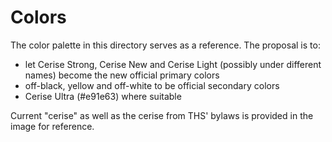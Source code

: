 # Colors
The color palette in this directory serves as a reference. The proposal is to:
* let Cerise Strong, Cerise New and Cerise Light (possibly under different names) become the new official primary colors
* off-black, yellow and off-white to be official secondary colors
* Cerise Ultra (#e91e63) where suitable

Current "cerise" as well as the cerise from THS' bylaws is provided in the image for reference.
